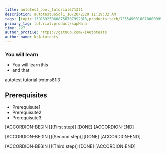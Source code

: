 ```yaml
---
title: autotest_pool_tutorial6713t1
description: autotestu65ql1_10/20/2020 11:19:32 AM
tags: [topic:139269250608756787992873,products:tech/73554900100700000996,tutorial:experience/advanced]
primary_tag: tutorial:product/sapHana
time: 227
author_profile: https://github.com/ksAutotests
author_name: ksAutotests
---
```

### You will learn
- You will learn this
- and that

autotest tutorial textms81l3

## Prerequisites
- Prerequisute1
- Prerequisute2
- Prerequisute3

[ACCORDION-BEGIN [](First step)]
[DONE]
[ACCORDION-END]

[ACCORDION-BEGIN [](Second step)]
[DONE]
[ACCORDION-END]

[ACCORDION-BEGIN [](Third step)]
[DONE]
[ACCORDION-END]

